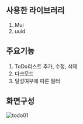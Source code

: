 사용한 라이브러리
---------------
1. Mui
2. uuid

주요기능
---------------
1. ToDo리스트 추가, 수정, 삭제
2. 다크모드
3. 달성여부에 따른 필터

화면구성
---------------
![todo01](https://user-images.githubusercontent.com/110013101/226085414-8704c2f2-415a-402e-9d50-366d8e8ac535.jpg)
